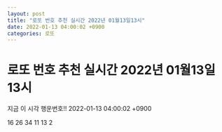 ```yaml
---
layout: post
title: "로또 번호 추천 실시간 2022년 01월13일13시"
date: 2022-01-13 04:00:02 +0900
categories: 로또
---
```


# 로또 번호 추천 실시간 2022년 01월13일13시

지금 이 시각 행운번호!! 2022-01-13 04:00:02 +0900

 16  26  34  11  13  2 

